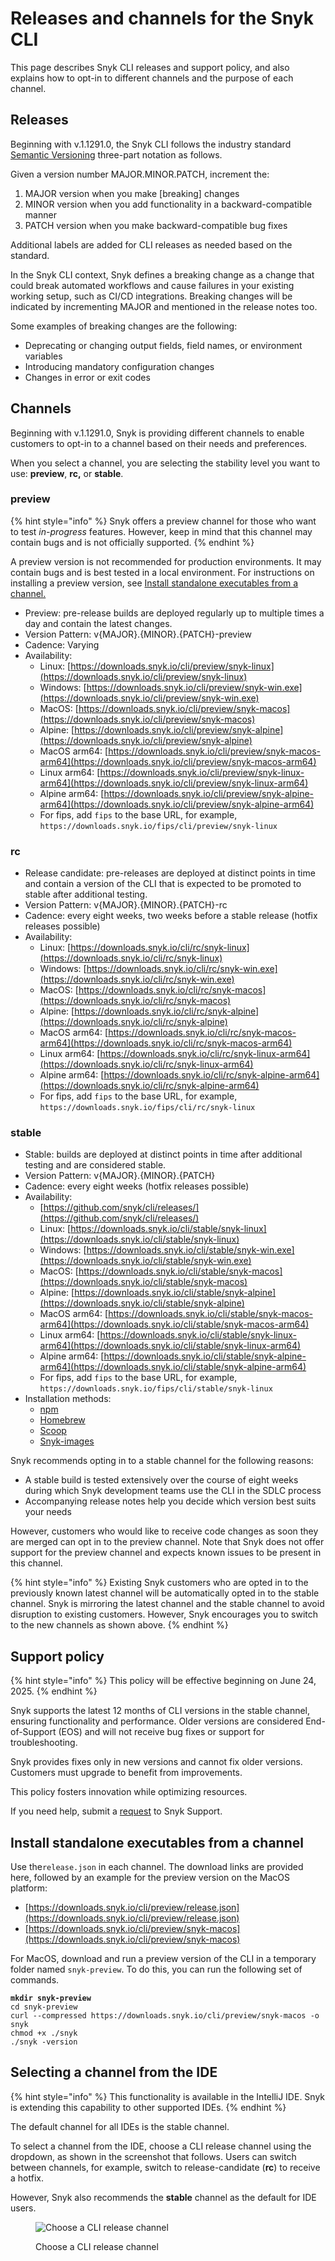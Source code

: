 # Releases and channels for the Snyk CLI

This page describes Snyk CLI releases and support policy, and also explains how to opt-in to different channels and the purpose of each channel.

## Releases

Beginning with v.1.1291.0, the Snyk CLI follows the industry standard [Semantic Versioning](https://semver.org/) three-part notation as follows.

Given a version number MAJOR.MINOR.PATCH, increment the:

1. MAJOR version when you make \[breaking] changes
2. MINOR version when you add functionality in a backward-compatible manner
3. PATCH version when you make backward-compatible bug fixes

Additional labels are added for CLI releases as needed based on the standard.

In the Snyk CLI context, Snyk defines a breaking change as a change that could break automated workflows and cause failures in your existing working setup, such as CI/CD integrations. Breaking changes will be indicated by incrementing MAJOR and mentioned in the release notes too.

Some examples of breaking changes are the following:

* Deprecating or changing output fields, field names, or environment variables
* Introducing mandatory configuration changes
* Changes in error or exit codes

## Channels

Beginning with v.1.1291.0, Snyk is providing different channels to enable customers to opt-in to a channel based on their needs and preferences.

When you select a channel, you are selecting the stability level you want to use: **preview**, **rc,** or **stable**.

### preview

{% hint style="info" %}
Snyk offers a preview channel for those who want to test _in-progress_ features. However, keep in mind that this channel may contain bugs and is not officially supported.
{% endhint %}

A preview version is not recommended for production environments. It may contain bugs and is best tested in a local environment. For instructions on installing a preview version, see [Install standalone executables from a channel.](releases-and-channels-for-the-snyk-cli.md#install-standalone-executables-from-a-channel)

* Preview: pre-release builds are deployed regularly up to multiple times a day and contain the latest changes.
* Version Pattern: v{MAJOR}.{MINOR}.{PATCH}-preview
* Cadence: Varying
* Availability:
  * Linux: [https://downloads.snyk.io/cli/preview/snyk-linux](https://downloads.snyk.io/cli/preview/snyk-linux)
  * Windows: [https://downloads.snyk.io/cli/preview/snyk-win.exe](https://downloads.snyk.io/cli/preview/snyk-win.exe)
  * MacOS: [https://downloads.snyk.io/cli/preview/snyk-macos](https://downloads.snyk.io/cli/preview/snyk-macos)
  * Alpine: [https://downloads.snyk.io/cli/preview/snyk-alpine](https://downloads.snyk.io/cli/preview/snyk-alpine)
  * MacOS arm64: [https://downloads.snyk.io/cli/preview/snyk-macos-arm64](https://downloads.snyk.io/cli/preview/snyk-macos-arm64)
  * Linux arm64: [https://downloads.snyk.io/cli/preview/snyk-linux-arm64](https://downloads.snyk.io/cli/preview/snyk-linux-arm64)
  * Alpine arm64: [https://downloads.snyk.io/cli/preview/snyk-alpine-arm64](https://downloads.snyk.io/cli/preview/snyk-alpine-arm64)
  * For fips, add `fips` to the base URL, for example, `https://downloads.snyk.io/fips/cli/preview/snyk-linux`&#x20;

### rc

* Release candidate: pre-releases are deployed at distinct points in time and contain a version of the CLI that is expected to be promoted to stable after additional testing.
* Version Pattern: v{MAJOR}.{MINOR}.{PATCH}-rc
* Cadence: every eight weeks, two weeks before a stable release (hotfix releases possible)
* Availability:
  * Linux: [https://downloads.snyk.io/cli/rc/snyk-linux](https://downloads.snyk.io/cli/rc/snyk-linux)
  * Windows: [https://downloads.snyk.io/cli/rc/snyk-win.exe](https://downloads.snyk.io/cli/rc/snyk-win.exe)
  * MacOS: [https://downloads.snyk.io/cli/rc/snyk-macos](https://downloads.snyk.io/cli/rc/snyk-macos)
  * Alpine: [https://downloads.snyk.io/cli/rc/snyk-alpine](https://downloads.snyk.io/cli/rc/snyk-alpine)
  * MacOS arm64: [https://downloads.snyk.io/cli/rc/snyk-macos-arm64](https://downloads.snyk.io/cli/rc/snyk-macos-arm64)
  * Linux arm64: [https://downloads.snyk.io/cli/rc/snyk-linux-arm64](https://downloads.snyk.io/cli/rc/snyk-linux-arm64)
  * Alpine arm64: [https://downloads.snyk.io/cli/rc/snyk-alpine-arm64](https://downloads.snyk.io/cli/rc/snyk-alpine-arm64)
  * For fips, add `fips` to the base URL, for example, `https://downloads.snyk.io/fips/cli/rc/snyk-linux`&#x20;

### stable

* Stable: builds are deployed at distinct points in time after additional testing and are considered stable.
* Version Pattern: v{MAJOR}.{MINOR}.{PATCH}
* Cadence: every eight weeks (hotfix releases possible)
* Availability:
  * [https://github.com/snyk/cli/releases/](https://github.com/snyk/cli/releases/)
  * Linux: [https://downloads.snyk.io/cli/stable/snyk-linux](https://downloads.snyk.io/cli/stable/snyk-linux)
  * Windows: [https://downloads.snyk.io/cli/stable/snyk-win.exe](https://downloads.snyk.io/cli/stable/snyk-win.exe)
  * MacOS: [https://downloads.snyk.io/cli/stable/snyk-macos](https://downloads.snyk.io/cli/stable/snyk-macos)
  * Alpine: [https://downloads.snyk.io/cli/stable/snyk-alpine](https://downloads.snyk.io/cli/stable/snyk-alpine)
  * MacOS arm64: [https://downloads.snyk.io/cli/stable/snyk-macos-arm64](https://downloads.snyk.io/cli/stable/snyk-macos-arm64)
  * Linux arm64: [https://downloads.snyk.io/cli/stable/snyk-linux-arm64](https://downloads.snyk.io/cli/stable/snyk-linux-arm64)
  * Alpine arm64: [https://downloads.snyk.io/cli/stable/snyk-alpine-arm64](https://downloads.snyk.io/cli/stable/snyk-alpine-arm64)
  * For fips, add `fips` to the base URL, for example, `https://downloads.snyk.io/fips/cli/stable/snyk-linux`&#x20;
* Installation methods:
  * [npm](install-or-update-the-snyk-cli/#install-the-snyk-cli-with-npm-or-yarn)
  * [Homebrew](install-or-update-the-snyk-cli/#install-with-homebrew-macos-linux)
  * [Scoop](install-or-update-the-snyk-cli/#install-with-scoop-windows)
  * [Snyk-images](install-or-update-the-snyk-cli/#snyk-cli-in-a-docker-image)

Snyk recommends opting in to a stable channel for the following reasons:

* A stable build is tested extensively over the course of eight weeks during which Snyk development teams use the CLI in the SDLC process
* Accompanying release notes help you decide which version best suits your needs

However, customers who would like to receive code changes as soon they are merged can opt in to the preview channel. Note that Snyk does not offer support for the preview channel and expects known issues to be present in this channel.

{% hint style="info" %}
Existing Snyk customers who are opted in to the previously known latest channel will be automatically opted in to the stable channel. Snyk is mirroring the latest channel and the stable channel to avoid disruption to existing customers. However, Snyk encourages you to switch to the new channels as shown above.
{% endhint %}

## Support policy

{% hint style="info" %}
This policy will be effective beginning on June 24, 2025.
{% endhint %}

Snyk supports the latest 12 months of CLI versions in the stable channel, ensuring functionality and performance. Older versions are considered End-of-Support (EOS) and will not receive bug fixes or support for troubleshooting.

Snyk provides fixes only in new versions and cannot fix older versions. Customers must upgrade to benefit from improvements.

This policy fosters innovation while optimizing resources.

If you need help, submit a [request](https://support.snyk.io) to Snyk Support.

## Install standalone executables from a channel

Use the`release.json` in each channel. The download links are provided here, followed by an example for the preview version on the MacOS platform:

* [https://downloads.snyk.io/cli/preview/release.json](https://downloads.snyk.io/cli/preview/release.json)
* [https://downloads.snyk.io/cli/preview/snyk-macos](https://downloads.snyk.io/cli/preview/snyk-macos)

For MacOS, download and run a preview version of the CLI in a temporary folder named `snyk-preview`. To do this, you can run the following set of commands.

<pre class="language-sh"><code class="lang-sh"><strong>mkdir snyk-preview
</strong>cd snyk-preview
curl --compressed https://downloads.snyk.io/cli/preview/snyk-macos -o snyk
chmod +x ./snyk
./snyk -version
</code></pre>

## Selecting a channel from the IDE

{% hint style="info" %}
This functionality is available in the IntelliJ IDE. Snyk is extending this capability to other supported IDEs.
{% endhint %}

The default channel for all IDEs is the stable channel.

To select a channel from the IDE, choose a CLI release channel using the dropdown, as shown in the screenshot that follows. Users can switch between channels, for example, switch to release-candidate (**rc**) to receive a hotfix.

However, Snyk also recommends the **stable** channel as the default for IDE users.

<figure><img src="../.gitbook/assets/Screenshot 2024-09-02 at 10.32.41.png" alt="Choose a CLI release channel"><figcaption><p>Choose a CLI release channel</p></figcaption></figure>
